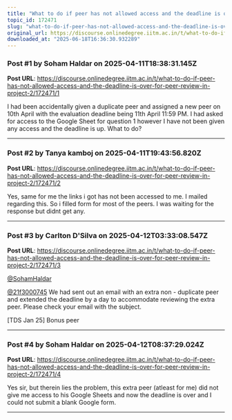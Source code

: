 ```yaml
---
title: "What to do if peer has not allowed access and the deadline is over for peer review in Project 2"
topic_id: 172471
slug: "what-to-do-if-peer-has-not-allowed-access-and-the-deadline-is-over-for-peer-review-in-project-2"
original_url: https://discourse.onlinedegree.iitm.ac.in/t/what-to-do-if-peer-has-not-allowed-access-and-the-deadline-is-over-for-peer-review-in-project-2/172471
downloaded_at: "2025-06-18T16:36:30.932289"
---
```


### Post #1 by Soham Haldar on 2025-04-11T18:38:31.145Z
**Post URL**: https://discourse.onlinedegree.iitm.ac.in/t/what-to-do-if-peer-has-not-allowed-access-and-the-deadline-is-over-for-peer-review-in-project-2/172471/1

I had been accidentally given a duplicate peer and assigned a new peer on 10th April with the evaluation deadline being 11th April 11:59 PM. I had asked for access to the Google Sheet for question 1 however I have not been given any access and the deadline is up. What to do?

---

### Post #2 by Tanya kamboj on 2025-04-11T19:43:56.820Z
**Post URL**: https://discourse.onlinedegree.iitm.ac.in/t/what-to-do-if-peer-has-not-allowed-access-and-the-deadline-is-over-for-peer-review-in-project-2/172471/2

Yes, same for me the links i got has not been accessed to me. I mailed regarding this. So i filled form for most of the peers. I was waiting for the response but didnt get any.

---

### Post #3 by Carlton D'Silva on 2025-04-12T03:33:08.547Z
**Post URL**: https://discourse.onlinedegree.iitm.ac.in/t/what-to-do-if-peer-has-not-allowed-access-and-the-deadline-is-over-for-peer-review-in-project-2/172471/3

[@SohamHaldar](/u/sohamhaldar)

[@21f3000745](/u/21f3000745)
 We had sent out an email with an extra non - duplicate peer and extended the deadline by a day to accommodate reviewing the extra peer. Please check your email with the subject.

[TDS Jan 25] Bonus peer

---

### Post #4 by Soham Haldar on 2025-04-12T08:37:29.024Z
**Post URL**: https://discourse.onlinedegree.iitm.ac.in/t/what-to-do-if-peer-has-not-allowed-access-and-the-deadline-is-over-for-peer-review-in-project-2/172471/4

Yes sir, but therein lies the problem, this extra peer (atleast for me) did not give me access to his Google Sheets and now the deadline is over and I could not submit a blank Google form.

---
